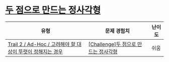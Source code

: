 # [두 점으로 만드는 정사각형](https://www.codetree.ai/trails/complete/curated-cards/challenge-square-made-of-two-points)

|유형|문제 경험치|난이도|
|---|---|---|
|[Trail 2 / Ad-Hoc / 고려해야 할 대상이 뚜렷이 정해지는 경우](https://www.codetree.ai/trail-info/novice-mid/)|[[Challenge]두 점으로 만드는 정사각형](https://www.codetree.ai/trails/complete/curated-cards/challenge-square-made-of-two-points/)|쉬움|

